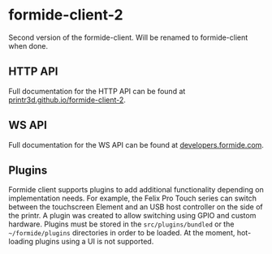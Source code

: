 # formide-client-2
Second version of the formide-client. Will be renamed to formide-client when done.

## HTTP API
Full documentation for the HTTP API can be found at [printr3d.github.io/formide-client-2](https://printr3d.github.io/formide-client-2).

## WS API
Full documentation for the WS API can be found at [developers.formide.com](https://developers.formide.com/v1.0/reference#introduction).

## Plugins
Formide client supports plugins to add additional functionality depending on implementation needs.
For example, the Felix Pro Touch series can switch between the touchscreen Element and an USB
host controller on the side of the printr. A plugin was created to allow switching using GPIO
and custom hardware. Plugins must be stored in the `src/plugins/bundled` or the `~/formide/plugins`
directories in order to be loaded. At the moment, hot-loading plugins using a UI is not supported.

